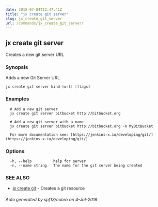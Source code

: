 ```yaml
---
date: 2018-07-04T12:47:41Z
title: "jx create git server"
slug: jx_create_git_server
url: /commands/jx_create_git_server/
---
```

## jx create git server

Creates a new git server URL

### Synopsis

Adds a new Git Server URL

```
jx create git server kind [url] [flags]
```

### Examples

```
  # Add a new git server
  jx create git server bitbucket http://bitbucket.org
  
  # Add a new git server with a name
  jx create git server bitbucket http://bitbucket.org -n MyBitBucket
  
  For more documentation see: [https://jenkins-x.io/developing/git/](https://jenkins-x.io/developing/git/)
```

### Options

```
  -h, --help          help for server
  -n, --name string   The name for the git server being created
```

### SEE ALSO

* [jx create git](/commands/jx_create_git/)	 - Creates a git resource

###### Auto generated by spf13/cobra on 4-Jul-2018
